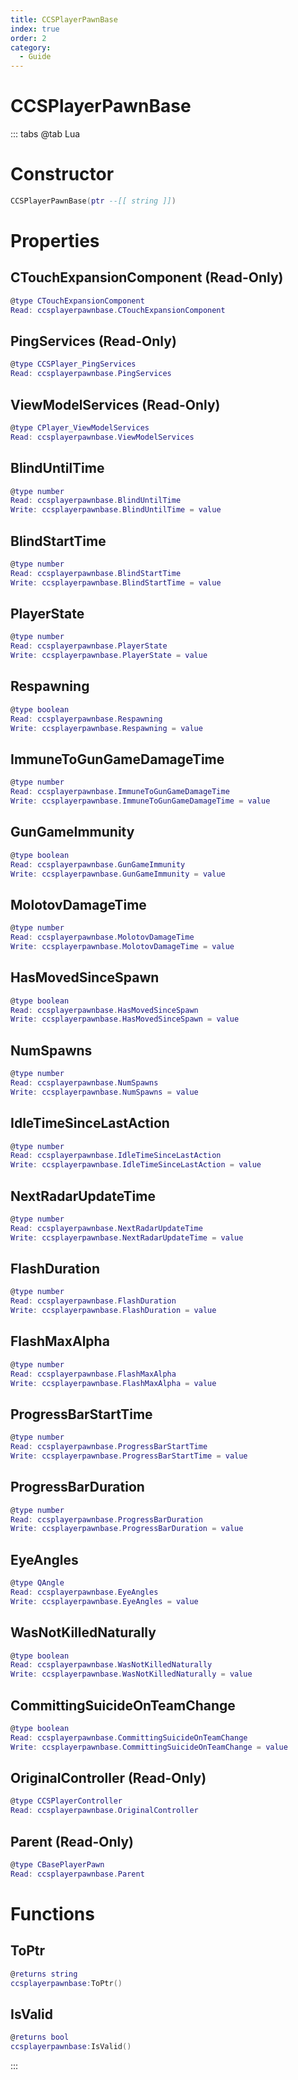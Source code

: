 ```yaml
---
title: CCSPlayerPawnBase
index: true
order: 2
category:
  - Guide
---
```


# CCSPlayerPawnBase

::: tabs
@tab Lua
# Constructor
```lua
CCSPlayerPawnBase(ptr --[[ string ]])
```
# Properties
## CTouchExpansionComponent (Read-Only)
```lua
@type CTouchExpansionComponent
Read: ccsplayerpawnbase.CTouchExpansionComponent
```
## PingServices (Read-Only)
```lua
@type CCSPlayer_PingServices
Read: ccsplayerpawnbase.PingServices
```
## ViewModelServices (Read-Only)
```lua
@type CPlayer_ViewModelServices
Read: ccsplayerpawnbase.ViewModelServices
```
## BlindUntilTime 
```lua
@type number
Read: ccsplayerpawnbase.BlindUntilTime
Write: ccsplayerpawnbase.BlindUntilTime = value
```
## BlindStartTime 
```lua
@type number
Read: ccsplayerpawnbase.BlindStartTime
Write: ccsplayerpawnbase.BlindStartTime = value
```
## PlayerState 
```lua
@type number
Read: ccsplayerpawnbase.PlayerState
Write: ccsplayerpawnbase.PlayerState = value
```
## Respawning 
```lua
@type boolean
Read: ccsplayerpawnbase.Respawning
Write: ccsplayerpawnbase.Respawning = value
```
## ImmuneToGunGameDamageTime 
```lua
@type number
Read: ccsplayerpawnbase.ImmuneToGunGameDamageTime
Write: ccsplayerpawnbase.ImmuneToGunGameDamageTime = value
```
## GunGameImmunity 
```lua
@type boolean
Read: ccsplayerpawnbase.GunGameImmunity
Write: ccsplayerpawnbase.GunGameImmunity = value
```
## MolotovDamageTime 
```lua
@type number
Read: ccsplayerpawnbase.MolotovDamageTime
Write: ccsplayerpawnbase.MolotovDamageTime = value
```
## HasMovedSinceSpawn 
```lua
@type boolean
Read: ccsplayerpawnbase.HasMovedSinceSpawn
Write: ccsplayerpawnbase.HasMovedSinceSpawn = value
```
## NumSpawns 
```lua
@type number
Read: ccsplayerpawnbase.NumSpawns
Write: ccsplayerpawnbase.NumSpawns = value
```
## IdleTimeSinceLastAction 
```lua
@type number
Read: ccsplayerpawnbase.IdleTimeSinceLastAction
Write: ccsplayerpawnbase.IdleTimeSinceLastAction = value
```
## NextRadarUpdateTime 
```lua
@type number
Read: ccsplayerpawnbase.NextRadarUpdateTime
Write: ccsplayerpawnbase.NextRadarUpdateTime = value
```
## FlashDuration 
```lua
@type number
Read: ccsplayerpawnbase.FlashDuration
Write: ccsplayerpawnbase.FlashDuration = value
```
## FlashMaxAlpha 
```lua
@type number
Read: ccsplayerpawnbase.FlashMaxAlpha
Write: ccsplayerpawnbase.FlashMaxAlpha = value
```
## ProgressBarStartTime 
```lua
@type number
Read: ccsplayerpawnbase.ProgressBarStartTime
Write: ccsplayerpawnbase.ProgressBarStartTime = value
```
## ProgressBarDuration 
```lua
@type number
Read: ccsplayerpawnbase.ProgressBarDuration
Write: ccsplayerpawnbase.ProgressBarDuration = value
```
## EyeAngles 
```lua
@type QAngle
Read: ccsplayerpawnbase.EyeAngles
Write: ccsplayerpawnbase.EyeAngles = value
```
## WasNotKilledNaturally 
```lua
@type boolean
Read: ccsplayerpawnbase.WasNotKilledNaturally
Write: ccsplayerpawnbase.WasNotKilledNaturally = value
```
## CommittingSuicideOnTeamChange 
```lua
@type boolean
Read: ccsplayerpawnbase.CommittingSuicideOnTeamChange
Write: ccsplayerpawnbase.CommittingSuicideOnTeamChange = value
```
## OriginalController (Read-Only)
```lua
@type CCSPlayerController
Read: ccsplayerpawnbase.OriginalController
```
## Parent (Read-Only)
```lua
@type CBasePlayerPawn
Read: ccsplayerpawnbase.Parent
```
# Functions
## ToPtr
```lua
@returns string
ccsplayerpawnbase:ToPtr()
```
## IsValid
```lua
@returns bool
ccsplayerpawnbase:IsValid()
```

:::
